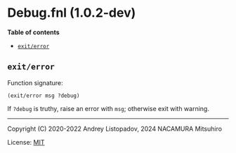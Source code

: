 # Debug.fnl (1.0.2-dev)

**Table of contents**

- [`exit/error`](#exiterror)

## `exit/error`
Function signature:

```
(exit/error msg ?debug)
```

If `?debug` is truthy, raise an error with `msg`; otherwise exit with warning.


---

Copyright (C) 2020-2022 Andrey Listopadov, 2024 NACAMURA Mitsuhiro

License: [MIT](https://git.sr.ht/~m15a/fnldoc/tree/main/item/LICENSE)


<!-- Generated with Fnldoc 1.0.2-dev
     https://sr.ht/~m15a/fnldoc/ -->
